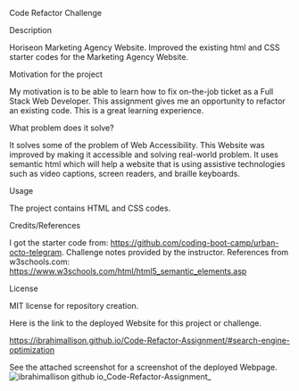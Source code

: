 Code Refactor Challenge

Description

Horiseon Marketing Agency Website. Improved the existing html and CSS starter codes for the Marketing Agency Website.

Motivation for the project

My motivation is to be able to learn how to fix on-the-job ticket as a Full Stack Web Developer. This assignment gives me an opportunity to refactor an existing code. This is a great learning experience.

What problem does it solve?

It solves some of the problem of Web Accessibility. This Website was improved by making it accessible and solving real-world problem. It uses semantic html which will help a website that is using assistive technologies such as video captions, screen readers, and braille keyboards.

Usage

The project contains HTML and CSS codes.

Credits/References

I got the starter code from: https://github.com/coding-boot-camp/urban-octo-telegram.
Challenge notes provided by the instructor.
References from w3schools.com: https://www.w3schools.com/html/html5_semantic_elements.asp

License

MIT license for repository creation.

Here is the link to the deployed Website for this project or challenge.

https://ibrahimallison.github.io/Code-Refactor-Assignment/#search-engine-optimization

See the attached screenshot for a screenshot of the deployed Webpage.![ibrahimallison github io_Code-Refactor-Assignment_](https://user-images.githubusercontent.com/116689797/236353882-3688f26b-15c2-463b-baf5-52df8a0c2857.png)
 
